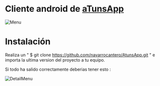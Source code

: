 
# Cliente android de [aTunsApp](https://atuns.herokuapp.com/)

![Menu]( https://i.imgur.com/18Fn23H.png)


# Instalación

Realiza un " $ git clone  https://github.com/navarrocantero/AtunsApp.git " e importa la ultima 
version del proyecto a tu equipo.
 
Si todo ha salido correctamente deberias tener esto :

![DetailMenu]( https://i.imgur.com/49l1qmh.png)
